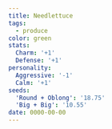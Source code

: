 ```yaml
---
title: Needlettuce
tags:
  - produce
color: green
stats:
  Charm: '+1'
  Defense: '+1'
personality:
  Aggressive: '-1'
  Calm: '+1'
seeds:
  'Round + Oblong': '18.75'
  'Big + Big': '10.55'
date: 0000-00-00
---
```

